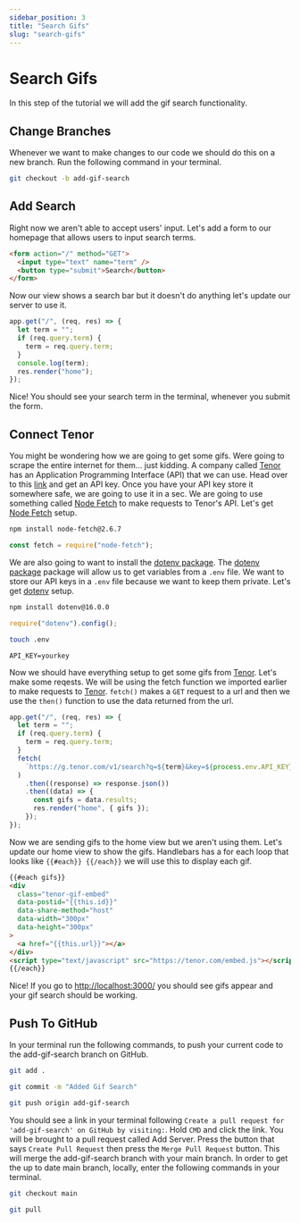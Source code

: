 ```yaml
---
sidebar_position: 3
title: "Search Gifs"
slug: "search-gifs"
---
```


# Search Gifs

In this step of the tutorial we will add the gif search functionality.

## Change Branches

Whenever we want to make changes to our code we should do this on a new branch. Run the following command in your terminal.

```bash title="Create and move to a new branch called add-gif-search."
git checkout -b add-gif-search
```

## Add Search

Right now we aren't able to accept users' input. Let's add a form to our homepage that allows users to input search terms.

```html title="Add form to home.handlebars"
<form action="/" method="GET">
  <input type="text" name="term" />
  <button type="submit">Search</button>
</form>
```

Now our view shows a search bar but it doesn't do anything let's update our server to use it.

```js title="Update our root route to accept a search term as a parameter and log it"
app.get("/", (req, res) => {
  let term = "";
  if (req.query.term) {
    term = req.query.term;
  }
  console.log(term);
  res.render("home");
});
```

Nice! You should see your search term in the terminal, whenever you submit the form.

## Connect Tenor

You might be wondering how we are going to get some gifs. Were going to scrape the entire internet for them... just kidding. A company called [Tenor](https://tenor.com/) has an Application Programming Interface (API) that we can use. Head over to this [link](https://tenor.com/developer/keyregistration) and get an API key. Once you have your API key store it somewhere safe, we are going to use it in a sec. We are going to use something called [Node Fetch](https://www.npmjs.com/package/node-fetch) to make requests to Tenor's API. Let's get [Node Fetch](https://www.npmjs.com/package/node-fetch) setup.

```bash title="Install Node Fetch"
npm install node-fetch@2.6.7
```

```js title="Import Node Fetch at the top of app.js"
const fetch = require("node-fetch");
```

We are also going to want to install the [dotenv package](https://www.npmjs.com/package/dotenv). The [dotenv package](https://www.npmjs.com/package/dotenv) package will allow us to get variables from a `.env` file. We want to store our API keys in a `.env` file because we want to keep them private. Let's get [dotenv](https://www.npmjs.com/package/dotenv) setup.

```bash title="Install Dotenv"
npm install dotenv@16.0.0
```

```js title="Import our .env variables at the top of app.js"
require("dotenv").config();
```

```bash title="Create a .env file"
touch .env
```

```env title="Add API key to .env file (replace yourkey with your Tenor api key)"
API_KEY=yourkey
```

Now we should have everything setup to get some gifs from [Tenor](https://tenor.com). Let's make some reqests. We will be using the fetch function we imported earlier to make requests to [Tenor](https://tenor.com). `fetch()` makes a `GET` request to a url and then we use the `then()` function to use the data returned from the url.

```js title="Update your root route in app.js to make a request to tenor then pass the gifs into our home view"
app.get("/", (req, res) => {
  let term = "";
  if (req.query.term) {
    term = req.query.term;
  }
  fetch(
    `https://g.tenor.com/v1/search?q=${term}&key=${process.env.API_KEY}&limit=10`
  )
    .then((response) => response.json())
    .then((data) => {
      const gifs = data.results;
      res.render("home", { gifs });
    });
});
```

Now we are sending gifs to the home view but we aren't using them. Let's update our home view to show the gifs. Handlebars has a for each loop that looks like `{{#each}} {{/each}}` we will use this to display each gif.

```html title="Add an #each loop to home.handlebars to display each"
{{#each gifs}}
<div
  class="tenor-gif-embed"
  data-postid="{{this.id}}"
  data-share-method="host"
  data-width="300px"
  data-height="300px"
>
  <a href="{{this.url}}"></a>
</div>
<script type="text/javascript" src="https://tenor.com/embed.js"></script>
{{/each}}
```

Nice! If you go to [http://localhost:3000/](http://localhost:3000/) you should see gifs appear and your gif search should be working.

## Push To GitHub

In your terminal run the following commands, to push your current code to the add-gif-search branch on GitHub.

```bash title="Add current changes to staging."
git add .
```

```bash title="Commit current changes and call the commit Added Gif Search. (The -m flag lets us add a message)"
git commit -m "Added Gif Search"
```

```bash title="Push local changes to the remote repository. (origin is the name of the remote repository and add-gif-search is the branch name)"
git push origin add-gif-search
```

You should see a link in your terminal following `Create a pull request for 'add-gif-search' on GitHub by visiting:`. Hold `CMD` and click the link. You will be brought to a pull request called Add Server. Press the button that says `Create Pull Request` then press the `Merge Pull Request` button. This will merge the add-gif-search branch with your main branch. In order to get the up to date main branch, locally, enter the following commands in your terminal.

```bash title="Change to the main branch"
git checkout main
```

```bash title="Pull the updated main branch"
git pull
```
